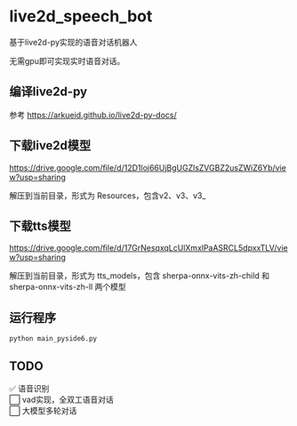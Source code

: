 # live2d_speech_bot
基于live2d-py实现的语音对话机器人

无需gpu即可实现实时语音对话。

## 编译live2d-py
参考 https://arkueid.github.io/live2d-py-docs/

## 下载live2d模型
https://drive.google.com/file/d/12D1loj66UjBgUGZlsZVGBZ2usZWiZ6Yb/view?usp=sharing  

解压到当前目录，形式为 Resources，包含v2、v3、v3_

## 下载tts模型
https://drive.google.com/file/d/17GrNesqxqLcUlXmxlPaASRCL5dpxxTLV/view?usp=sharing  

解压到当前目录，形式为 tts_models，包含 sherpa-onnx-vits-zh-child 和 sherpa-onnx-vits-zh-ll 两个模型

## 运行程序
`
python main_pyside6.py
`

## TODO
✅ 语音识别  
⬜ vad实现，全双工语音对话  
⬜ 大模型多轮对话  
